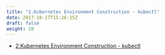 ```yaml
---
title: "2.Kubernetes Environment Construction - kubectl"
date: 2017-10-17T15:26:15Z
draft: false
weight: 10
---
```


* [2.Kubernetes Environment Construction - kubectl](https://qiita.com/cyberblack28/private/739e40f45e6743856274)